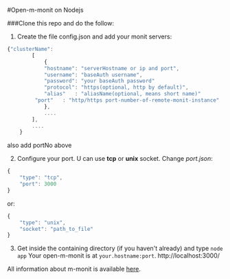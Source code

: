 #Open-m-monit on Nodejs


###Clone this repo and do the follow:
1. Create the file config.json and add your monit servers:

```javascript
{"clusterName":
        [
            {
            "hostname": "serverHostname or ip and port",
            "username": "baseAuth username",
            "password": "your baseAuth password"
            "protocol": "https(optional, http by default)",
            "alias"   : "aliasName(optional, means short name)"
	     "port"   : "http/https port-number-of-remote-monit-instance"
            },
            ....
        ],
        ....
    }
```
also add portNo above

2. Configure your port. U can use **tcp** or **unix** socket. Change *port.json*:

```javascript
{
    "type": "tcp",
    "port": 3000
}
```
or:

```javascript
{
    "type": "unix",
    "socket": "path_to_file"
}
```
3. Get inside the containing directory (if you haven't already) and type `node app` 
Your open-m-monit is at `your.hostname:port`.
http://localhost:3000/

All information about m-monit is available [here](http://mmonit.com/).
